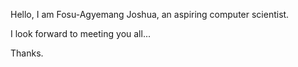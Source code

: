 Hello,
I am Fosu-Agyemang Joshua, an aspiring computer scientist.

I look forward to meeting you all...

Thanks.
